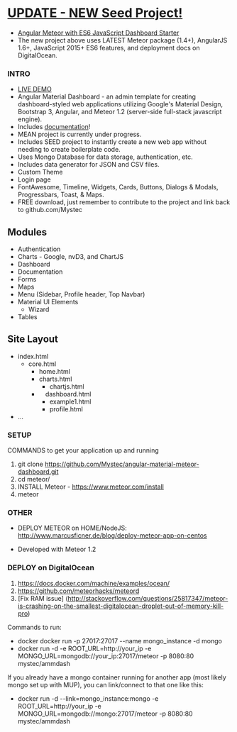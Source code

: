 # [UPDATE - NEW Seed Project!](https://github.com/MileanCo/angular-meteor-es6-dashboard-seed/)
* [Angular Meteor with ES6 JavaScript Dashboard Starter](https://github.com/MileanCo/angular-meteor-es6-dashboard-seed/)
* The new project above uses LATEST Meteor package (1.4+), AngularJS 1.6+, JavaScript 2015+ ES6 features, and deployment docs on DigitalOcean.

### INTRO
* [LIVE DEMO](http://milean.co:8080)
* Angular Material Dashboard - an admin template for creating dashboard-styled web applications utilizing Google's Material Design, Bootstrap 3, Angular, and Meteor 1.2 (server-side full-stack javascript engine).
* Includes [documentation](http://milean.co:8080/documentation)!
* MEAN project is currently under progress.
* Includes SEED project to instantly create a new web app without needing to create boilerplate code.
* Uses Mongo Database for data storage, authentication, etc.
* Includes data generator for JSON and CSV files.
* Custom Theme
* Login page
* FontAwesome, Timeline, Widgets, Cards, Buttons, Dialogs & Modals, Progressbars, Toast, & Maps.  
* FREE download, just remember to contribute to the project and link back to github.com/Mystec

## Modules
* Authentication
* Charts - Google, nvD3, and ChartJS
* Dashboard
* Documentation
* Forms
* Maps
* Menu (Sidebar, Profile header, Top Navbar)
* Material UI Elements
  * Wizard
* Tables

## Site Layout
* index.html
  * core.html
    * home.html
    * charts.html
      * chartjs.html
    *  dashboard.html
      * example1.html
      * profile.html
* ...



### SETUP
COMMANDS to get your application up and running

1. git clone https://github.com/Mystec/angular-material-meteor-dashboard.git
2. cd meteor/
3. INSTALL Meteor - https://www.meteor.com/install
4. meteor


### OTHER
* DEPLOY METEOR on HOME/NodeJS:
	http://www.marcusficner.de/blog/deploy-meteor-app-on-centos

* Developed with Meteor 1.2



### DEPLOY on DigitalOcean
1. https://docs.docker.com/machine/examples/ocean/
2. https://github.com/meteorhacks/meteord
3. [Fix RAM issue] (http://stackoverflow.com/questions/25817347/meteor-is-crashing-on-the-smallest-digitalocean-droplet-out-of-memory-kill-pro)

Commands to run:
* docker docker run -p 27017:27017 --name mongo_instance -d mongo
* docker run -d -e ROOT_URL=http://your_ip -e MONGO_URL=mongodb://your_ip:27017/meteor -p 8080:80 mystec/ammdash

If you already have a mongo container running for another app (most likely mongo set up with MUP), you can link/connect to that one like this:
* docker run -d --link=mongo_instance:mongo -e ROOT_URL=http://your_ip -e MONGO_URL=mongodb://mongo:27017/meteor -p 8080:80 mystec/ammdash
